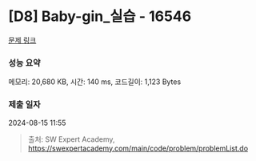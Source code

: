 # [D8] Baby-gin_실습 - 16546 

[문제 링크](https://swexpertacademy.com/main/code/problem/problemDetail.do?contestProbId=AYZS3UfKuQgDFARc) 

### 성능 요약

메모리: 20,680 KB, 시간: 140 ms, 코드길이: 1,123 Bytes

### 제출 일자

2024-08-15 11:55



> 출처: SW Expert Academy, https://swexpertacademy.com/main/code/problem/problemList.do